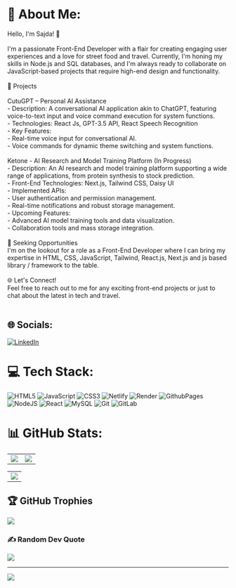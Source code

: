 # 💫 About Me:
Hello, I'm Sajda! 👋<br><br>I'm a passionate Front-End Developer with a flair for creating engaging user experiences and a love for street food and travel. Currently, I'm honing my skills in Node.js and SQL databases, and I'm always ready to collaborate on JavaScript-based projects that require high-end design and functionality.<br><br>🚀 Projects<br><br>CutuGPT – Personal AI Assistance<br>- Description: A conversational AI application akin to ChatGPT, featuring voice-to-text input and voice command execution for system functions.<br>- Technologies: React Js, GPT-3.5 API, React Speech Recognition<br>- Key Features:<br>  - Real-time voice input for conversational AI.<br>  - Voice commands for dynamic theme switching and system functions.<br><br>Ketone - AI Research and Model Training Platform (In Progress)<br>- Description: An AI research and model training platform supporting a wide range of applications, from protein synthesis to stock prediction.<br>- Front-End Technologies: Next.js, Tailwind CSS, Daisy UI<br>- Implemented APIs:<br>  - User authentication and permission management.<br>  - Real-time notifications and robust storage management.<br>- Upcoming Features:<br>  - Advanced AI model training tools and data visualization.<br>  - Collaboration tools and mass storage integration.<br><br>💼 Seeking Opportunities<br>I'm on the lookout for a role as a Front-End Developer where I can bring my expertise in HTML, CSS, JavaScript, Tailwind, React.js, Next.js and  js based library / framework  to the table.<br><br>🌐 Let's Connect!<br>Feel free to reach out to me for any exciting front-end projects or just to chat about the latest in tech and travel.<br><br>


## 🌐 Socials:
[![LinkedIn](https://img.shields.io/badge/LinkedIn-%230077B5.svg?logo=linkedin&logoColor=white)](https://linkedin.com/in/https://www.linkedin.com/in/sajdaparveen) 

# 💻 Tech Stack:
![HTML5](https://img.shields.io/badge/html5-%23E34F26.svg?style=for-the-badge&logo=html5&logoColor=white) ![JavaScript](https://img.shields.io/badge/javascript-%23323330.svg?style=for-the-badge&logo=javascript&logoColor=%23F7DF1E) ![CSS3](https://img.shields.io/badge/css3-%231572B6.svg?style=for-the-badge&logo=css3&logoColor=white) ![Netlify](https://img.shields.io/badge/netlify-%23000000.svg?style=for-the-badge&logo=netlify&logoColor=#00C7B7) ![Render](https://img.shields.io/badge/Render-%46E3B7.svg?style=for-the-badge&logo=render&logoColor=white) ![GithubPages](https://img.shields.io/badge/github%20pages-121013?style=for-the-badge&logo=github&logoColor=white) ![NodeJS](https://img.shields.io/badge/node.js-6DA55F?style=for-the-badge&logo=node.js&logoColor=white) ![React](https://img.shields.io/badge/react-%2320232a.svg?style=for-the-badge&logo=react&logoColor=%2361DAFB) ![MySQL](https://img.shields.io/badge/mysql-4479A1.svg?style=for-the-badge&logo=mysql&logoColor=white) ![Git](https://img.shields.io/badge/git-%23F05033.svg?style=for-the-badge&logo=git&logoColor=white) ![GitLab](https://img.shields.io/badge/gitlab-%23181717.svg?style=for-the-badge&logo=gitlab&logoColor=white)
# 📊 GitHub Stats:
<table>
  <tr>
    <td><img src="https://github-readme-streak-stats.herokuapp.com/?user=cutusajda&theme=dark&hide_border=false" /></td>
    <td><img src="https://github-readme-stats.vercel.app/api?username=cutusajda&theme=dark&hide_border=false&include_all_commits=true&count_private=true" /></td>
  </tr>
</table>

<table width="100%">
  <tr>
    <td align="center" ><img src="https://github-contributor-stats.vercel.app/api?username=cutusajda&limit=5&theme=dark&combine_all_yearly_contributions=true" /></td>
  </tr>
</table>






## 🏆 GitHub Trophies
![](https://github-profile-trophy.vercel.app/?username=cutusajda&theme=radical&no-frame=true&no-bg=false&margin-w=4)

### ✍️ Random Dev Quote
![](https://quotes-github-readme.vercel.app/api?type=horizontal&theme=radical)



---
[![](https://visitcount.itsvg.in/api?id=cutusajda&icon=4&color=2)](https://visitcount.itsvg.in)

<!-- Proudly created with GPRM ( https://gprm.itsvg.in ) -->
